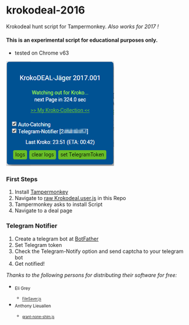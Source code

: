 # krokodeal-2016
Krokodeal hunt script for Tampermonkey.
*Also works for 2017 !*

#### This is an experimental script for educational purposes only.

- tested on Chrome v63

![alt sample picture](pic.png)


### First Steps

1. Install [Tampermonkey](https://chrome.google.com/webstore/detail/tampermonkey/dhdgffkkebhmkfjojejmpbldmpobfkfo)
2. Navigate to [raw Krokodeal.user.js](https://github.com/monoxacc/krokodeal-2016/raw/master/Krokodeal.user.js) in this Repo
3. Tampermonkey asks to install Script
4. Navigate to a deal page

### Telegram Notifier

1. Create a telegram bot at [BotFather](https://telegram.me/BotFather)
2. Set Telegram token
3. Check the Telegram-Notify option and send captcha to your telegram bot
4. Get notified!


*Thanks to the following persons for distributing their software for free:*
- <sub>Eli Grey
  - <sub>[FileSaver.js](https://raw.githubusercontent.com/eligrey/FileSaver.js/master/FileSaver.js)
- <sub>Anthony Lieuallen
  - <sub>[grant-none-shim.js](https://gist.githubusercontent.com/arantius/3123124/raw/grant-none-shim.js)
